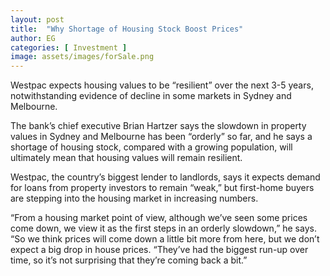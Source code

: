 ```yaml
---
layout: post
title:  "Why Shortage of Housing Stock Boost Prices"
author: EG
categories: [ Investment ]
image: assets/images/forSale.png
---
```

Westpac expects housing values to be “resilient”
over the next 3-5 years, notwithstanding evidence of
decline in some markets in Sydney and Melbourne.

The bank’s chief executive Brian Hartzer says
the slowdown in property values in Sydney and
Melbourne has been “orderly” so far, and he says a
shortage of housing stock, compared with a growing
population, will ultimately mean that housing values
will remain resilient.

Westpac, the country’s biggest lender to landlords,
says it expects demand for loans from property
investors to remain “weak,” but first-home buyers
are stepping into the housing market in increasing
numbers.

“From a housing market point of view, although
we’ve seen some prices come down, we view it as
the first steps in an orderly slowdown,” he says. “So
we think prices will come down a little bit more from
here, but we don’t expect a big drop in house prices.
“They’ve had the biggest run-up over time, so it’s not
surprising that they’re coming back a bit.”
